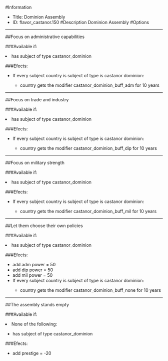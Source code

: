 #Information
 - Title: Dominion Assembly
 - ID: flavor_castanor.150
#Description
Dominion Assembly
#Options

___
##Focus on administrative capabilities

###Available if:
<li>has subject of type castanor_dominion</li>

###Efects:<ul><li>If every subject country is subject of type is castanor dominion:</li><ul><li>country gets the modifier castanor_dominion_buff_adm for 10 years</li></ul></ul>

___
##Focus on trade and industry

###Available if:
<li>has subject of type castanor_dominion</li>

###Efects:<ul><li>If every subject country is subject of type is castanor dominion:</li><ul><li>country gets the modifier castanor_dominion_buff_dip for 10 years</li></ul></ul>

___
##Focus on military strength

###Available if:
<li>has subject of type castanor_dominion</li>

###Efects:<ul><li>If every subject country is subject of type is castanor dominion:</li><ul><li>country gets the modifier castanor_dominion_buff_mil for 10 years</li></ul></ul>

___
##Let them choose their own policies

###Available if:
<li>has subject of type castanor_dominion</li>

###Efects:<ul><li>add adm power = 50</li><li>add dip power = 50</li><li>add mil power = 50</li><li>If every subject country is subject of type is castanor dominion:</li><ul><li>country gets the modifier castanor_dominion_buff_none for 10 years</li></ul></ul>

___
##The assembly stands empty

###Available if:
<li>None of the following:</li><ul><li>has subject of type castanor_dominion</li></ul>

###Efects:<ul><li>add prestige = -20</li></ul>
